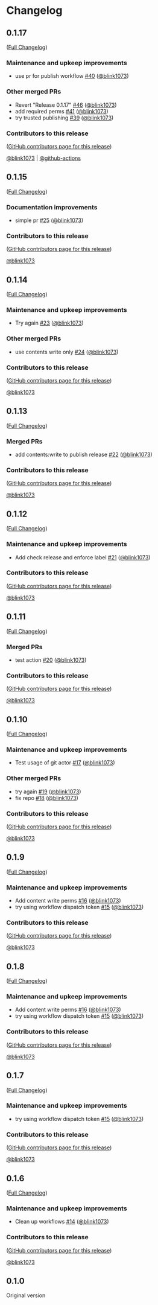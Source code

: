 # Changelog

<!-- <START NEW CHANGELOG ENTRY> -->

## 0.1.17

([Full Changelog](https://github.com/blink1073/test-python-project/compare/v0.1.16...2fe8664fe6d133b7f6ce54fd4b5320cc2cdf848d))

### Maintenance and upkeep improvements

- use pr for publish workflow [#40](https://github.com/blink1073/test-python-project/pull/40) ([@blink1073](https://github.com/blink1073))

### Other merged PRs

- Revert "Release 0.1.17" [#46](https://github.com/blink1073/test-python-project/pull/46) ([@blink1073](https://github.com/blink1073))
- add required perms [#41](https://github.com/blink1073/test-python-project/pull/41) ([@blink1073](https://github.com/blink1073))
- try trusted publishing [#39](https://github.com/blink1073/test-python-project/pull/39) ([@blink1073](https://github.com/blink1073))

### Contributors to this release

([GitHub contributors page for this release](https://github.com/blink1073/test-python-project/graphs/contributors?from=2023-05-03&to=2023-08-06&type=c))

[@blink1073](https://github.com/search?q=repo%3Ablink1073%2Ftest-python-project+involves%3Ablink1073+updated%3A2023-05-03..2023-08-06&type=Issues) | [@github-actions](https://github.com/search?q=repo%3Ablink1073%2Ftest-python-project+involves%3Agithub-actions+updated%3A2023-05-03..2023-08-06&type=Issues)

<!-- <END NEW CHANGELOG ENTRY> -->

## 0.1.15

([Full Changelog](https://github.com/blink1073/test-python-project/compare/v0.1.14...79c9cc91a949b4c60c7ca1901a5f05d21212bcd8))

### Documentation improvements

- simple pr [#25](https://github.com/blink1073/test-python-project/pull/25) ([@blink1073](https://github.com/blink1073))

### Contributors to this release

([GitHub contributors page for this release](https://github.com/blink1073/test-python-project/graphs/contributors?from=2022-10-08&to=2022-10-08&type=c))

[@blink1073](https://github.com/search?q=repo%3Ablink1073%2Ftest-python-project+involves%3Ablink1073+updated%3A2022-10-08..2022-10-08&type=Issues)

## 0.1.14

([Full Changelog](https://github.com/blink1073/test-python-project/compare/v0.1.13...d46ac8aac1b65121155feadfdc00df68f7c997c2))

### Maintenance and upkeep improvements

- Try again [#23](https://github.com/blink1073/test-python-project/pull/23) ([@blink1073](https://github.com/blink1073))

### Other merged PRs

- use contents write only [#24](https://github.com/blink1073/test-python-project/pull/24) ([@blink1073](https://github.com/blink1073))

### Contributors to this release

([GitHub contributors page for this release](https://github.com/blink1073/test-python-project/graphs/contributors?from=2022-10-08&to=2022-10-08&type=c))

[@blink1073](https://github.com/search?q=repo%3Ablink1073%2Ftest-python-project+involves%3Ablink1073+updated%3A2022-10-08..2022-10-08&type=Issues)

## 0.1.13

([Full Changelog](https://github.com/blink1073/test-python-project/compare/v0.1.12...e50b843844c8209e2b0b48b06bdbb7fb3e1293fa))

### Merged PRs

- add contents:write to publish release [#22](https://github.com/blink1073/test-python-project/pull/22) ([@blink1073](https://github.com/blink1073))

### Contributors to this release

([GitHub contributors page for this release](https://github.com/blink1073/test-python-project/graphs/contributors?from=2022-10-07&to=2022-10-08&type=c))

[@blink1073](https://github.com/search?q=repo%3Ablink1073%2Ftest-python-project+involves%3Ablink1073+updated%3A2022-10-07..2022-10-08&type=Issues)

## 0.1.12

([Full Changelog](https://github.com/blink1073/test-python-project/compare/v0.1.11...1363bbc0694cef4f3539475d51e7a27d11ac65ba))

### Maintenance and upkeep improvements

- Add check release and enforce label [#21](https://github.com/blink1073/test-python-project/pull/21) ([@blink1073](https://github.com/blink1073))

### Contributors to this release

([GitHub contributors page for this release](https://github.com/blink1073/test-python-project/graphs/contributors?from=2022-10-07&to=2022-10-07&type=c))

[@blink1073](https://github.com/search?q=repo%3Ablink1073%2Ftest-python-project+involves%3Ablink1073+updated%3A2022-10-07..2022-10-07&type=Issues)

## 0.1.11

([Full Changelog](https://github.com/blink1073/test-python-project/compare/v0.1.10...b42d55b0e1569abd7f8c881a93ed20ed4249da0e))

### Merged PRs

- test action [#20](https://github.com/blink1073/test-python-project/pull/20) ([@blink1073](https://github.com/blink1073))

### Contributors to this release

([GitHub contributors page for this release](https://github.com/blink1073/test-python-project/graphs/contributors?from=2022-10-06&to=2022-10-07&type=c))

[@blink1073](https://github.com/search?q=repo%3Ablink1073%2Ftest-python-project+involves%3Ablink1073+updated%3A2022-10-06..2022-10-07&type=Issues)

## 0.1.10

([Full Changelog](https://github.com/blink1073/test-python-project/compare/v0.1.9...c42bcac60a760a1e1c7741ca86eab4bd9fc6487a))

### Maintenance and upkeep improvements

- Test usage of git actor [#17](https://github.com/blink1073/test-python-project/pull/17) ([@blink1073](https://github.com/blink1073))

### Other merged PRs

- try again [#19](https://github.com/blink1073/test-python-project/pull/19) ([@blink1073](https://github.com/blink1073))
- fix repo [#18](https://github.com/blink1073/test-python-project/pull/18) ([@blink1073](https://github.com/blink1073))

### Contributors to this release

([GitHub contributors page for this release](https://github.com/blink1073/test-python-project/graphs/contributors?from=2022-10-05&to=2022-10-06&type=c))

[@blink1073](https://github.com/search?q=repo%3Ablink1073%2Ftest-python-project+involves%3Ablink1073+updated%3A2022-10-05..2022-10-06&type=Issues)

## 0.1.9

([Full Changelog](https://github.com/blink1073/test-python-project/compare/v0.1.6...05be3a3ec805b7951892b02911a4589bc27cf68f))

### Maintenance and upkeep improvements

- Add content write perms [#16](https://github.com/blink1073/test-python-project/pull/16) ([@blink1073](https://github.com/blink1073))
- try using workflow dispatch token [#15](https://github.com/blink1073/test-python-project/pull/15) ([@blink1073](https://github.com/blink1073))

### Contributors to this release

([GitHub contributors page for this release](https://github.com/blink1073/test-python-project/graphs/contributors?from=2022-09-25&to=2022-10-05&type=c))

[@blink1073](https://github.com/search?q=repo%3Ablink1073%2Ftest-python-project+involves%3Ablink1073+updated%3A2022-09-25..2022-10-05&type=Issues)

## 0.1.8

([Full Changelog](https://github.com/blink1073/test-python-project/compare/v0.1.6...05be3a3ec805b7951892b02911a4589bc27cf68f))

### Maintenance and upkeep improvements

- Add content write perms [#16](https://github.com/blink1073/test-python-project/pull/16) ([@blink1073](https://github.com/blink1073))
- try using workflow dispatch token [#15](https://github.com/blink1073/test-python-project/pull/15) ([@blink1073](https://github.com/blink1073))

### Contributors to this release

([GitHub contributors page for this release](https://github.com/blink1073/test-python-project/graphs/contributors?from=2022-09-25&to=2022-10-05&type=c))

[@blink1073](https://github.com/search?q=repo%3Ablink1073%2Ftest-python-project+involves%3Ablink1073+updated%3A2022-09-25..2022-10-05&type=Issues)

## 0.1.7

([Full Changelog](https://github.com/blink1073/test-python-project/compare/v0.1.6...42c7288b508b194d4d98f21bc336d12860d573fb))

### Maintenance and upkeep improvements

- try using workflow dispatch token [#15](https://github.com/blink1073/test-python-project/pull/15) ([@blink1073](https://github.com/blink1073))

### Contributors to this release

([GitHub contributors page for this release](https://github.com/blink1073/test-python-project/graphs/contributors?from=2022-09-25&to=2022-10-05&type=c))

[@blink1073](https://github.com/search?q=repo%3Ablink1073%2Ftest-python-project+involves%3Ablink1073+updated%3A2022-09-25..2022-10-05&type=Issues)

## 0.1.6

([Full Changelog](https://github.com/blink1073/test-python-project/compare/v0.1.5...4e483622f3f207844253fbc89070bfe2fded29d6))

### Maintenance and upkeep improvements

- Clean up workflows [#14](https://github.com/blink1073/test-python-project/pull/14) ([@blink1073](https://github.com/blink1073))

### Contributors to this release

([GitHub contributors page for this release](https://github.com/blink1073/test-python-project/graphs/contributors?from=2022-09-25&to=2022-09-25&type=c))

[@blink1073](https://github.com/search?q=repo%3Ablink1073%2Ftest-python-project+involves%3Ablink1073+updated%3A2022-09-25..2022-09-25&type=Issues)

## 0.1.0

Original version
